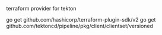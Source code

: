 terraform provider for tekton

go get github.com/hashicorp/terraform-plugin-sdk/v2
go get github.com/tektoncd/pipeline/pkg/client/clientset/versioned
